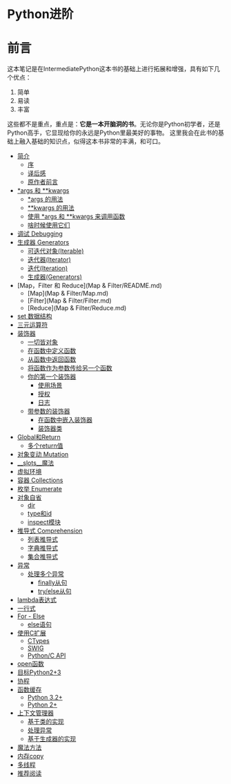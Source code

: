 Python进阶 
=======



# 前言


这本笔记是在IntermediatePython这本书的基础上进行拓展和增强，具有如下几个优点：

1. 简单
2. 易读
3. 丰富

这些都不是重点，重点是：**它是一本开脑洞的书**。无论你是Python初学者，还是Python高手，它显现给你的永远是Python里最美好的事物。
这里我会在此书的基础上融入基础的知识点，似得这本书非常的丰满，和可口。



* [简介](README.md)
   * [序](Introduction.md)
   * [译后感](translator.md)
   * [原作者前言](author.md)
* [*args 和 **kwargs](args_kwargs/README.md)
   * [*args 的用法](args_kwargs/Usage_args.md)
   * [**kwargs 的用法](args_kwargs/Usage_kwargs.md)
   * [使用 *args 和 **kwargs 来调用函数](args_kwargs/Using_args_and_kwargs_to_call_function.md)
   * [啥时候使用它们](args_kwargs/When_to_use.md)
* [调试 Debugging](Debugging/README.md)
* [生成器 Generators](Generators/README.md)
   * [可迭代对象(Iterable)](Generators/Iterable.md)
   * [迭代器(Iterator)](Generators/Iterator.md)
   * [迭代(Iteration)](Generators/Iteration.md)
   * [生成器(Generators)](Generators/Generators.md)
* [Map，Filter 和 Reduce](Map & Filter/README.md)
   * [Map](Map & Filter/Map.md)
   * [Filter](Map & Filter/Filter.md)
   * [Reduce](Map & Filter/Reduce.md)
* [set 数据结构](set_data_structure/set_data_structure.md)
* [三元运算符](ternary_operators/ternary_operators.md)
* [装饰器](decorators/README.md)
   * [一切皆对象](decorators/everything_is_object.md)
   * [在函数中定义函数](decorators/def_func_in_func.md)
   * [从函数中返回函数](decorators/return_func_in_func.md)
   * [将函数作为参数传给另一个函数](decorators/func_as_argument.md)
   * [你的第一个装饰器](decorators/your_first_decorator.md)
       * [使用场景](decorators/use_cases.md)
       * [授权](decorators/auth.md)
       * [日志](decorators/logging.md)
   * [带参数的装饰器](decorators/deco_with_args.md)
       * [在函数中嵌入装饰器](decorators/nest_deco_in_func.md)
       * [装饰器类](decorators/deco_class.md)
* [Global和Return](global_return/README.md)
   * [多个return值](global_return/multiple_return_values.md)
* [对象变动 Mutation](Mutation/README.md)
* [__slots__魔法](slots_magic/README.md)
* [虚拟环境](virtual_environment/virtual_environment.md)
* [容器 Collections](collections/collections.md)
* [枚举 Enumerate](Enumerate/Enumerate.md)
* [对象自省](introspection/README.md)
   * [dir](introspection/dir.md)
   * [type和id](introspection/type_and_id.md)
   * [inspect模块](introspection/inspect.md)
* [推导式 Comprehension](Comprehensions/README.md)
   * [列表推导式](Comprehensions/list-comprehensions.md)
   * [字典推导式](Comprehensions/dict-comprehensions.md)
   * [集合推导式](Comprehensions/set-comprehensions.md)
* [异常](exception/README.md)
   * [处理多个异常](exception/multiple_exception.md)
       * [finally从句](exception/finally_clause.md)
       * [try/else从句](exception/try_else_clause.md)
* [lambda表达式](Lambdas/README.md)
* [一行式](Onelines/README.md)
* [For - Else](for_else/README.md)
   * [else语句](for_else/else_clause.md)
* [使用C扩展](c_extensions/README.md)
   * [CTypes](c_extensions/ctypes.md)
   * [SWIG](c_extensions/swig.md)
   * [Python/C API](c_extensions/python_c_api.md)
* [open函数](open_func/open_func.md)
* [目标Python2+3](TargetingPython2+3/README.md)
* [协程](Coroutines/README.md)
* [函数缓存](func_caching/README.md)
   * [Python 3.2+](func_caching/python_32.md)
   * [Python 2+](func_caching/python_2.md)
* [上下文管理器](context_managers/README.md)
   * [基于类的实现](context_managers/implement_as_class.md)
   * [处理异常](context_managers/handle_exception.md)
   * [基于生成器的实现](context_managers/implement_as_generator.md)
* [魔法方法](magic/REAME.md)
* [内存copy](deep_copy/README.md)
* [多线程](thread_multi/README.md)
* [推荐阅读](seealso.md)


